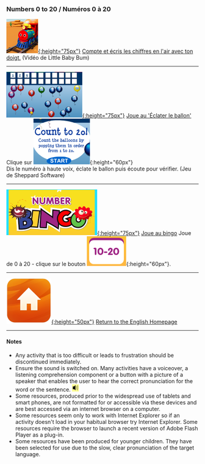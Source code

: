 <head>
<!-- Global site tag (gtag.js) - Google Analytics -->
<script async src="https://www.googletagmanager.com/gtag/js?id=UA-160613202-1"></script>
<script>
  window.dataLayer = window.dataLayer || [];
  function gtag(){dataLayer.push(arguments);}
  gtag('js', new Date());
  gtag('config', 'UA-160613202-1');
</script>
</head>

### Numbers 0 to 20  / Numéros 0 à 20

[![numb](/images/numb.PNG){:height="75px"}](https://www.youtube.com/watch?v=Exa-FZ1CksI) [Compte et écris les chiffres en l'air avec ton doigt.](https://www.youtube.com/watch?v=Exa-FZ1CksI) (Vidéo de Little Baby Bum)    

***

[![bapo1](/images/bapo1.PNG){:height="75px"}](http://www.sheppardsoftware.com/mathgames/earlymath/BalloonCount20.htm) [Joue au 'Éclater le ballon'](http://www.sheppardsoftware.com/mathgames/earlymath/BalloonCount20.htm) Clique sur ![bapo2](/images/bapo2.PNG){:height="60px"}  
Dis le numéro à haute voix, éclate le ballon puis écoute pour vérifier. (Jeu de Sheppard Software)

***

[![nobi1](/images/nobi1.PNG){:height="75px"}]( http://www.abcya.com/number_bingo.htm) [Joue au bingo]( http://www.abcya.com/number_bingo.htm) Joue de 0 à 20 - clique sur le bouton ![nobi4](/images/nobi4.PNG){:height="60px"}.  

***
[![home](/images/home.png){:height="50px"}](https://1blockatatime.github.io/English) [Return to the English Homepage](https://1blockatatime.github.io/English)

***

#### Notes
* Any activity that is too difficult or leads to frustration should be discontinued immediately.
* Ensure the sound is switched on. Many activities have a voiceover, a listening comprehension component or a button with a picture of a speaker that enables the user to hear the correct pronunciation for the word or the sentence. ![spkr2](/images/spkr2.PNG)
* Some resources, produced prior to the widespread use of tablets and smart phones, are not formatted for or accessible via these devices and are best accessed via an internet browser on a computer.
* Some resources seem only to work with Internet Explorer so if an activity doesn't load in your habitual browser try Internet Explorer. Some resources require the browser to launch a recent version of Adobe Flash Player as a plug-in.
* Some resources have been produced for younger children. They have been selected for use due to the slow, clear pronunciation of the target language.
